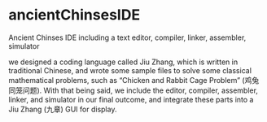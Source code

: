 # ancientChinsesIDE
Ancient Chinses IDE including a text editor, compiler, linker, assembler, simulator

we designed a coding language called Jiu Zhang, which is written in traditional Chinese, and wrote some sample files to solve some classical mathematical problems, such as “Chicken and Rabbit Cage Problem” (鸡兔同笼问题). With that being said, we include the editor, compiler, assembler, linker, and simulator in our final outcome, and integrate these parts into a Jiu Zhang (九章) GUI for display.
